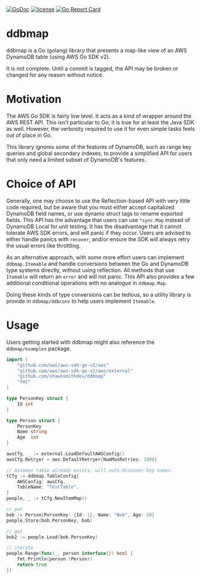 [![GoDoc](https://godoc.org/github.com/shawnsmithdev/ddbmap?status.png)](https://godoc.org/github.com/shawnsmithdev/ddbmap)
[![license](http://img.shields.io/badge/license-MIT-red.svg?style=flat)](https://raw.githubusercontent.com/shawnsmithdev/ddbmap/master/LICENSE)
[![Go Report Card](https://goreportcard.com/badge/github.com/shawnsmithdev/ddbmap)](https://goreportcard.com/report/github.com/shawnsmithdev/ddbmap)

# ddbmap
ddbmap is a Go (golang) library that presents a map-like view of an AWS DynamoDB table (using AWS Go SDK v2).

It is not complete. Until a commit is tagged, the API may be broken or changed for any reason without notice.

# Motivation
The AWS Go SDK is fairly low level. It acts as a kind of wrapper around the AWS REST API.
This isn't particular to Go; it is true for at least the Java SDK as well. However, the verbosity required to use it
for even simple tasks feels out of place in Go.

This library ignores some of the features of DynamoDB, such as range key queries and global secondary indexes,
to provide a simplified API for users that only need a limited subset of DynamoDB's features.

# Choice of API
Generally, one may choose to use the Reflection-based API with very little code required, but be aware that
you must either accept capitalized DynamoDB field names, or use dynamo struct tags to rename exported fields.
This API has the advantage that users can use `*sync.Map` instead of DynamoDB Local for unit testing.
It has the disadvantage that it cannot tolerate AWS SDK errors, and will panic if they occur. Users are advised to
either handle panics with `recover`, and/or ensure the SDK will always retry the usual errors like throttling.

As an alternative approach, with some more effort users can implement `ddbmap.Itemable` and handle conversions
between the Go and DynamoDB type systems directly, without using reflection.
All methods that use `Itemable` will return an `error` and will not panic. This API also provides a few additional
conditional operations with no analogue in `ddbmap.Map`.

Doing these kinds of type conversions can be tedious, so a utility library is provide in `ddbmap/ddbconv`
to help users implement `Itemable`.

# Usage
Users getting started with ddbmap might also reference the `ddbmap/examples` package.

```go
import (
    "github.com/aws/aws-sdk-go-v2/aws"
    "github.com/aws/aws-sdk-go-v2/aws/external"
    "github.com/shawnsmithdev/ddbmap"
    "fmt"
)

type PersonKey struct {
    Id int
}

type Person struct {
    PersonKey
    Name string
    Age  int
}

awsCfg, _ := external.LoadDefaultAWSConfig()
awsCfg.Retryer = aws.DefaultRetryer{NumMaxRetries: 1000}

// Assumes table already exists, will auto-discover key names
tCfg := ddbmap.TableConfig{
    AWSConfig: awsCfg,
    TableName: "TestTable",
}
people, _ := tCfg.NewItemMap()

// put
bob := Person{PersonKey: {Id: 1}, Name: "Bob", Age: 20}
people.Store(bob.PersonKey, bob)

// get
bob2 := people.Load(bob.PersonKey)

// iterate
people.Range(func(_, person interface{}) bool {
    fmt.Println(person.(Person))
    return true
})
```
